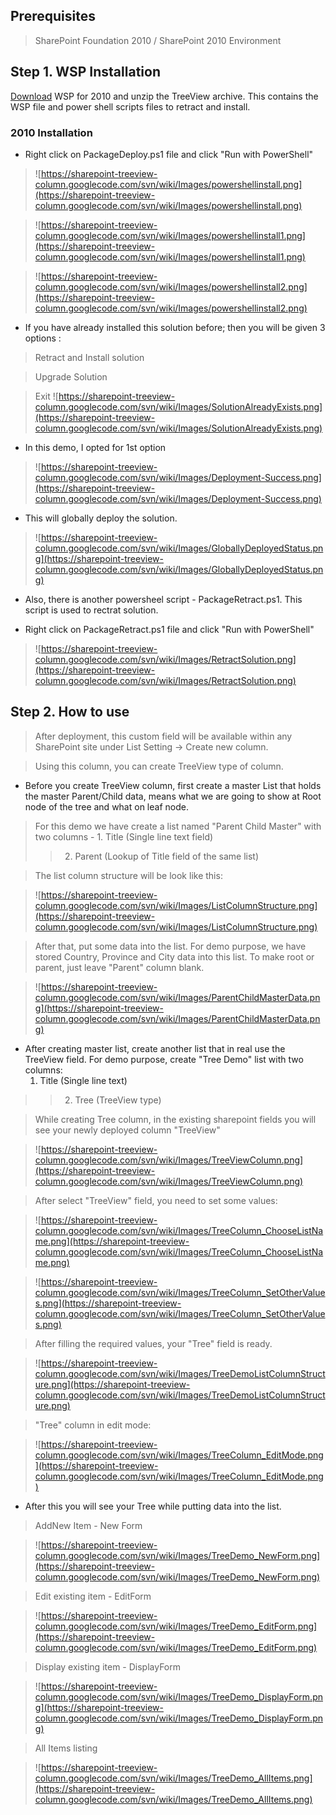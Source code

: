 ﻿## Prerequisites ##

> SharePoint Foundation 2010 / SharePoint 2010 Environment

## Step 1. WSP Installation ##

[Download](http://code.google.com/p/sharepoint-treeview-column/downloads/list) WSP for 2010 and unzip the TreeView archive. This contains the WSP file and power shell scripts files to retract and install.

### 2010 Installation ###

  * Right click on PackageDeploy.ps1 file and click "Run with PowerShell"

> ![https://sharepoint-treeview-column.googlecode.com/svn/wiki/Images/powershellinstall.png](https://sharepoint-treeview-column.googlecode.com/svn/wiki/Images/powershellinstall.png)

> ![https://sharepoint-treeview-column.googlecode.com/svn/wiki/Images/powershellinstall1.png](https://sharepoint-treeview-column.googlecode.com/svn/wiki/Images/powershellinstall1.png)

> ![https://sharepoint-treeview-column.googlecode.com/svn/wiki/Images/powershellinstall2.png](https://sharepoint-treeview-column.googlecode.com/svn/wiki/Images/powershellinstall2.png)

  * If you have already installed this solution before; then you will be given 3 options :

> Retract and Install solution

> Upgrade Solution

> Exit
> ![https://sharepoint-treeview-column.googlecode.com/svn/wiki/Images/SolutionAlreadyExists.png](https://sharepoint-treeview-column.googlecode.com/svn/wiki/Images/SolutionAlreadyExists.png)

  * In this demo, I opted for 1st option <br />

> ![https://sharepoint-treeview-column.googlecode.com/svn/wiki/Images/Deployment-Success.png](https://sharepoint-treeview-column.googlecode.com/svn/wiki/Images/Deployment-Success.png)

  * This will globally deploy the solution.

> ![https://sharepoint-treeview-column.googlecode.com/svn/wiki/Images/GloballyDeployedStatus.png](https://sharepoint-treeview-column.googlecode.com/svn/wiki/Images/GloballyDeployedStatus.png)


  * Also, there is another powersheel script - PackageRetract.ps1. This script is used to rectrat solution.

  * Right click on PackageRetract.ps1 file and click "Run with PowerShell"

> ![https://sharepoint-treeview-column.googlecode.com/svn/wiki/Images/RetractSolution.png](https://sharepoint-treeview-column.googlecode.com/svn/wiki/Images/RetractSolution.png)

## Step 2. How to use ##

> After deployment, this custom field will be available within any SharePoint site under List Setting -> Create new column.

> Using this column, you can create TreeView type of column.

  * Before you create TreeView column, first create a master List that holds the master Parent/Child data, means what we are going to show at Root node of the tree and what on leaf node.

> For this demo we have create a list named "Parent Child Master" with two columns -
    1. Title (Single line text field)
> > 2. Parent (Lookup of Title field of the same list)


> The list column structure will be look like this:

> ![https://sharepoint-treeview-column.googlecode.com/svn/wiki/Images/ListColumnStructure.png](https://sharepoint-treeview-column.googlecode.com/svn/wiki/Images/ListColumnStructure.png)

> After that, put some data into the list. For demo purpose, we have stored Country, Province and City data into this list. To make root or parent, just leave "Parent" column blank.

> ![https://sharepoint-treeview-column.googlecode.com/svn/wiki/Images/ParentChildMasterData.png](https://sharepoint-treeview-column.googlecode.com/svn/wiki/Images/ParentChildMasterData.png)

  * After creating master list, create another list that in real use the TreeView field. For demo purpose, create "Tree Demo" list with two columns:
    1. Title (Single line text)
> > 2. Tree (TreeView type)


> While creating Tree column, in the existing sharepoint fields you will see your newly deployed column "TreeView"

> ![https://sharepoint-treeview-column.googlecode.com/svn/wiki/Images/TreeViewColumn.png](https://sharepoint-treeview-column.googlecode.com/svn/wiki/Images/TreeViewColumn.png)

> After select "TreeView" field, you need to set some values:

> ![https://sharepoint-treeview-column.googlecode.com/svn/wiki/Images/TreeColumn_ChooseListName.png](https://sharepoint-treeview-column.googlecode.com/svn/wiki/Images/TreeColumn_ChooseListName.png)

> ![https://sharepoint-treeview-column.googlecode.com/svn/wiki/Images/TreeColumn_SetOtherValues.png](https://sharepoint-treeview-column.googlecode.com/svn/wiki/Images/TreeColumn_SetOtherValues.png)

> After filling the required values, your "Tree" field is ready.

> ![https://sharepoint-treeview-column.googlecode.com/svn/wiki/Images/TreeDemoListColumnStructure.png](https://sharepoint-treeview-column.googlecode.com/svn/wiki/Images/TreeDemoListColumnStructure.png)

> "Tree" column in edit mode:

> ![https://sharepoint-treeview-column.googlecode.com/svn/wiki/Images/TreeColumn_EditMode.png](https://sharepoint-treeview-column.googlecode.com/svn/wiki/Images/TreeColumn_EditMode.png)

  * After this you will see your Tree while putting data into the list.

> AddNew Item - New Form

> ![https://sharepoint-treeview-column.googlecode.com/svn/wiki/Images/TreeDemo_NewForm.png](https://sharepoint-treeview-column.googlecode.com/svn/wiki/Images/TreeDemo_NewForm.png)

> Edit existing item - EditForm

> ![https://sharepoint-treeview-column.googlecode.com/svn/wiki/Images/TreeDemo_EditForm.png](https://sharepoint-treeview-column.googlecode.com/svn/wiki/Images/TreeDemo_EditForm.png)

> Display existing item - DisplayForm

> ![https://sharepoint-treeview-column.googlecode.com/svn/wiki/Images/TreeDemo_DisplayForm.png](https://sharepoint-treeview-column.googlecode.com/svn/wiki/Images/TreeDemo_DisplayForm.png)

> All Items listing

> ![https://sharepoint-treeview-column.googlecode.com/svn/wiki/Images/TreeDemo_AllItems.png](https://sharepoint-treeview-column.googlecode.com/svn/wiki/Images/TreeDemo_AllItems.png)